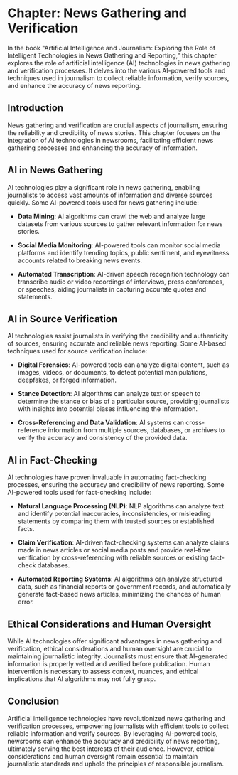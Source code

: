Chapter: News Gathering and Verification
========================================

In the book "Artificial Intelligence and Journalism: Exploring the Role of Intelligent Technologies in News Gathering and Reporting," this chapter explores the role of artificial intelligence (AI) technologies in news gathering and verification processes. It delves into the various AI-powered tools and techniques used in journalism to collect reliable information, verify sources, and enhance the accuracy of news reporting.

Introduction
------------

News gathering and verification are crucial aspects of journalism, ensuring the reliability and credibility of news stories. This chapter focuses on the integration of AI technologies in newsrooms, facilitating efficient news gathering processes and enhancing the accuracy of information.

AI in News Gathering
--------------------

AI technologies play a significant role in news gathering, enabling journalists to access vast amounts of information and diverse sources quickly. Some AI-powered tools used for news gathering include:

* **Data Mining**: AI algorithms can crawl the web and analyze large datasets from various sources to gather relevant information for news stories.

* **Social Media Monitoring**: AI-powered tools can monitor social media platforms and identify trending topics, public sentiment, and eyewitness accounts related to breaking news events.

* **Automated Transcription**: AI-driven speech recognition technology can transcribe audio or video recordings of interviews, press conferences, or speeches, aiding journalists in capturing accurate quotes and statements.

AI in Source Verification
-------------------------

AI technologies assist journalists in verifying the credibility and authenticity of sources, ensuring accurate and reliable news reporting. Some AI-based techniques used for source verification include:

* **Digital Forensics**: AI-powered tools can analyze digital content, such as images, videos, or documents, to detect potential manipulations, deepfakes, or forged information.

* **Stance Detection**: AI algorithms can analyze text or speech to determine the stance or bias of a particular source, providing journalists with insights into potential biases influencing the information.

* **Cross-Referencing and Data Validation**: AI systems can cross-reference information from multiple sources, databases, or archives to verify the accuracy and consistency of the provided data.

AI in Fact-Checking
-------------------

AI technologies have proven invaluable in automating fact-checking processes, ensuring the accuracy and credibility of news reporting. Some AI-powered tools used for fact-checking include:

* **Natural Language Processing (NLP)**: NLP algorithms can analyze text and identify potential inaccuracies, inconsistencies, or misleading statements by comparing them with trusted sources or established facts.

* **Claim Verification**: AI-driven fact-checking systems can analyze claims made in news articles or social media posts and provide real-time verification by cross-referencing with reliable sources or existing fact-check databases.

* **Automated Reporting Systems**: AI algorithms can analyze structured data, such as financial reports or government records, and automatically generate fact-based news articles, minimizing the chances of human error.

Ethical Considerations and Human Oversight
------------------------------------------

While AI technologies offer significant advantages in news gathering and verification, ethical considerations and human oversight are crucial to maintaining journalistic integrity. Journalists must ensure that AI-generated information is properly vetted and verified before publication. Human intervention is necessary to assess context, nuances, and ethical implications that AI algorithms may not fully grasp.

Conclusion
----------

Artificial intelligence technologies have revolutionized news gathering and verification processes, empowering journalists with efficient tools to collect reliable information and verify sources. By leveraging AI-powered tools, newsrooms can enhance the accuracy and credibility of news reporting, ultimately serving the best interests of their audience. However, ethical considerations and human oversight remain essential to maintain journalistic standards and uphold the principles of responsible journalism.
